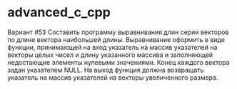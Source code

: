 # advanced_c_cpp
Вариант #53
Составить программу выравнивания длин серии векторов по длине вектора наибольшей длины. Выравнивание оформить в виде функции, принимающей на вход указатель на массив указателей на векторы целых чисел и длину указанного массива и заполняющей недостающие элементы нулевыми значениями. Конец каждого вектора задан указателем NULL. На выход функция должна возвращать указатель на массив указателей на векторы увеличенного размера.
